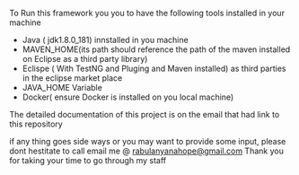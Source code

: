 To Run this framework you you to have the following tools installed in your  machine
* Java ( jdk1.8.0_181) innstalled in you machine
* MAVEN_HOME(its path should reference the path of the maven installed on Eclipse as a third party library)
* Eclispe ( With TestNG and Pluging and Maven installed) as third parties in the eclipse market place
* JAVA_HOME Variable
* Docker( ensure Docker is installed on you local machine)

The detailed documentation of this project is on the email that had link to this repository 

 if any thing goes side ways or you may want to provide some input, please dont hestitate to call email me @ rabulanyanahope@gmail.com
Thank you for taking your time to go through my staff
